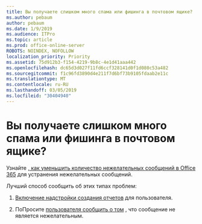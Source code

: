 ```yaml
---
title: Вы получаете слишком много спама или фишинга в почтовом ящике?
ms.author: pebaum
author: pebaum
ms.date: 1/9/2019
ms.audience: ITPro
ms.topic: article
ms.prod: office-online-server
ROBOTS: NOINDEX, NOFOLLOW
localization_priority: Priority
ms.assetid: 75d912b3-f154-4219-9b8c-4e1d41aaa442
ms.openlocfilehash: dc65d3d027f11fd6ccf328141d0f1d080c53a482
ms.sourcegitcommit: f1c96fd3890d4e211f7d6bf73b9105fdaab2e11c
ms.translationtype: MT
ms.contentlocale: ru-RU
ms.lasthandoff: 03/05/2019
ms.locfileid: "30404940"
---
```

# <a name="are-you-getting-too-much-spam-or-phish-in-your-mailbox"></a>Вы получаете слишком много спама или фишинга в почтовом ящике?

Узнайте [, как уменьшить количество нежелательных сообщений в Office 365](https://docs.microsoft.com/office365/securitycompliance/reduce-spam-email) для устранения нежелательных сообщений. 
  
Лучший способ сообщить об этих типах проблем: 
  
1. [Включение надстройки создания отчетов](https://docs.microsoft.com/office365/securitycompliance/enable-the-report-message-add-in) для пользователя. 
    
2. ПоПросите [пользователя сообщить о том](https://support.office.com/article/b5caa9f1-cdf3-4443-af8c-ff724ea719d2) , что сообщение не является нежелательным. 
    

